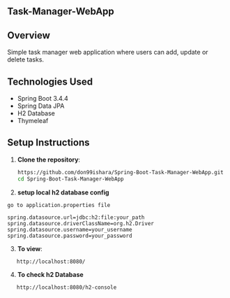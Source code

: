 
## Task-Manager-WebApp


## Overview

Simple task manager web application where users can add, update or delete tasks.



## Technologies Used
- Spring Boot 3.4.4
- Spring Data JPA
- H2 Database
- Thymeleaf


## Setup Instructions
1. **Clone the repository**:

   ```bash
   https://github.com/don99ishara/Spring-Boot-Task-Manager-WebApp.git
   cd Spring-Boot-Task-Manager-WebApp
   ```

2. **setup local h2 database config**

```
go to application.properties file

spring.datasource.url=jdbc:h2:file:your_path
spring.datasource.driverClassName=org.h2.Driver
spring.datasource.username=your_username
spring.datasource.password=your_password

```


3. **To view**:

```bash
   http://localhost:8080/
   ```


4. **To check h2 Database**
```bash
   http://localhost:8080/h2-console
   ```
